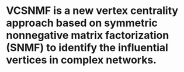 # VCSNMF is a new vertex centrality approach based on symmetric nonnegative matrix factorization (SNMF) to identify the influential vertices in complex networks.
